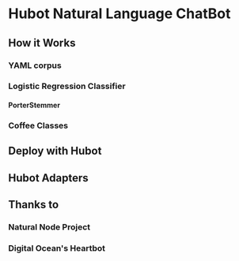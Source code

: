 # Hubot Natural Language ChatBot

## How it Works

### YAML corpus

### Logistic Regression Classifier

#### PorterStemmer

### Coffee Classes

## Deploy with Hubot

## Hubot Adapters

[hubot-adapters]: https://github.com/github/hubot/blob/master/docs/adapters.md

## Thanks to

### Natural Node Project

### Digital Ocean's Heartbot
